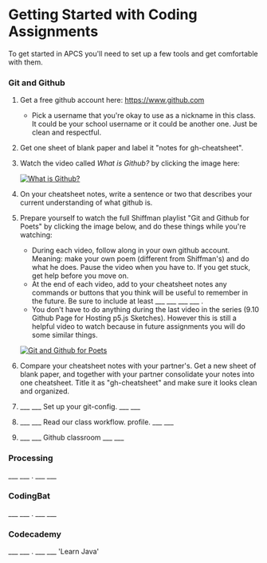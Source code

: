 # Getting Started with Coding Assignments

To get started in APCS you'll need to set up a few tools and get comfortable with them.

### Git and Github

1. Get a free github account here: https://www.github.com
   * Pick a username that you're okay to use as a nickname in this class. It could be your school username or it could be another one. Just be clean and respectful.

2. Get one sheet of blank paper and label it "notes for gh-cheatsheet".

3. Watch the video called _What is Github?_ by clicking the image here:

   [![What is Github?](http://img.youtube.com/vi/w3jLJU7DT5E/0.jpg)](http://www.youtube.com/watch?v=w3jLJU7DT5E)

4. On your cheatsheet notes, write a sentence or two that describes your current understanding of what github is.

5. Prepare yourself to watch the full Shiffman playlist "Git and Github for Poets" by clicking the image below, and do these things while you're watching:

   * During each video, follow along in your own github account. Meaning: make your own poem (different from Shiffman's) and do what he does. Pause the video when you have to. If you get stuck, get help before you move on. 
   * At the end of each video, add to your cheatsheet notes any commands or buttons that you think will be useful to remember in the future. Be sure to include at least ___ ___ ___ ___ .
   * You don't have to do anything during the last video in the series (9.10 Github Page for Hosting p5.js Sketches). However this is still a helpful video to watch because in future assignments you will do some similar things.

   [![Git and Github for Poets](http://img.youtube.com/vi/BCQHnlnPusY/0.jpg)](https://www.youtube.com/playlist?list=PLRqwX-V7Uu6ZF9C0YMKuns9sLDzK6zoiV)

6. Compare your cheatsheet notes with your partner's. Get a new sheet of blank paper, and together with your partner consolidate your notes into one cheatsheet. Title it as "gh-cheatsheet" and make sure it looks clean and organized.

7. ___ ___ Set up your git-config. ___ ___

8. ___ ___ Read our class workflow. profile. ___ ___

9. ___ ___ Github classroom ___ ___

### Processing
___ ___ . ___ ___
### CodingBat
___ ___ . ___ ___
### Codecademy
___ ___ . ___ ___
'Learn Java'

